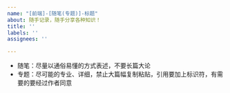 ```yaml
---
name: "[前端]-[随笔(专题)]-标题"
about: 随手记录，随手分享各种知识！
title: ''
labels: ''
assignees: ''

---
```


* 随笔：尽量以通俗易懂的方式表述，不要长篇大论
* 专题：尽可能的专业、详细，禁止大篇幅复制粘贴，引用要加上标识符，有需要的要经过作者同意
